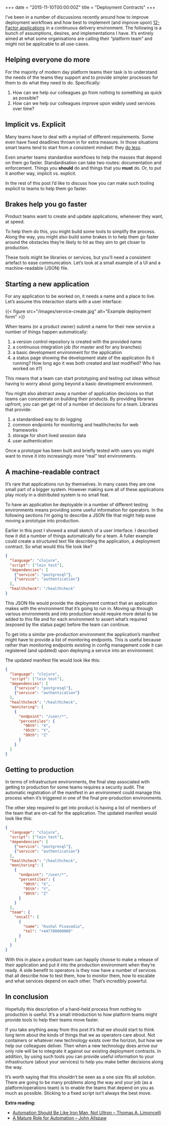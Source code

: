 +++
date = "2015-11-10T00:00:00Z"
title = "Deployment Contracts"
+++

I’ve been in a number of discussions recently around how to improve
deployment workflows and how best to implement (and improve upon)
[12-Factor applications](http://12factor.net/) in a continuous
delivery environment. The following is a bunch of assumptions,
desires, and implementations I have. It’s entirely aimed at what some
organisations are calling their “platform team” and might not be
applicable to all use-cases.

## Helping everyone do more

For the majority of modern day platform teams their task is to
understand the needs of the teams they support and to provide simpler
processes for them to do what they need to do. Specifically:

1.  How can we help our colleagues go from nothing to something as quick as possible?
2.  How can we help our colleagues improve upon widely used services over time?

## Implicit vs. Explicit

Many teams have to deal with a myriad of different requirements. Some
even have fixed deadlines thrown in for extra measure. In those
situations smart teams tend to start from a consistent mindset: they
[do less](https://www.gov.uk/design-principles#second).

Even smarter teams standardise workflows to help the masses that
depend on them go faster. Standardisation can take two routes:
documentation and enforcement. Things you **should** do and things
that you **must** do. Or, to put it another way, implicit
vs. explicit.

In the rest of this post I’d like to discuss how you can make such
tooling explicit to teams to help them go faster.

## Brakes help you go faster

Product teams want to create and update applications, whenever they
want, at speed.

To help them do this, you might build some tools to simplify the
process. Along the way, you might also build some brakes in to help
them go faster around the obstacles they’re likely to hit as they aim
to get closer to production.

These tools might be libraries or services, but you’ll need a
consistent artefact to ease communication. Let’s look at a small
example of a UI and a machine-readable (JSON) file.

## Starting a new application

For any application to be worked on, it needs a name and a place to
live. Let’s assume this interaction starts with a user interface:

{{< figure src="/images/service-create.jpg" alt="Example deployment form" >}}

When teams (or a product owner) submit a name for their new service a
number of things happen automatically:

1.  a version control repository is created with the provided name
2.  a continuous integration job (for master and for any branches)
3.  a basic development environment for the application
4.  a status page showing the development state of the application (Is
    it running? How long ago it was both created and last modified?
    Who has worked on it?)

This means that a team can start prototyping and testing out ideas
without having to worry about going beyond a basic development
environment.

You might also abstract away a number of application decisions so that
teams can concentrate on building their products. By providing
libraries upfront, you can get get rid of a number of decisions for a
team. Libraries that provide:

1.  a standardised way to do logging
2.  common endpoints for monitoring and healthchecks for web
    frameworks
3.  storage for short lived session data
4.  user authentication

Once a prototype has been built and briefly tested with users you
might want to move it into increasingly more “real” test environments.

## A machine-readable contract

It’s rare that applications run by themselves. In many cases they are
one small part of a bigger system. However making sure all of these
applications play nicely in a distributed system is no small feat.

To have an application be deployable in a number of different testing
environments means providing some useful information for operators. In
the following sections I’m going to describe a JSON file that might
help ease moving a prototype into production.

Earlier in this post I showed a small sketch of a user interface. I
described how it did a number of things automatically for a team. A
fuller example could create a structured text file describing the
application, a deployment contract. So what would this file look like?

```json
{
  "language": "clojure",
  "script": ["lein test"],
  "dependencies": [
    {"service": "postgresql"},
    {"service": "authentication"}
  ],
  "healthcheck": "/healthcheck"
}
```

This JSON file would provide the deployment contract that an
application makes with the environment that it’s going to run
in. Moving up through various environments and into production would
require more detail to be added to this file and for each environment
to assert what’s required (exposed by the status page) before the team
can continue.

To get into a similar pre-production environment the application’s
manifest might have to provide a list of monitoring endpoints. This is
useful because rather than monitoring endpoints existing in config
management code it can registered (and updated) upon deploying a
service into an environment.

The updated manifest file would look like this:

```json
{
  "language": "clojure",
  "script": ["lein test"],
  "dependencies": [
    {"service": "postgresql"},
    {"service": "authentication"}
  ],
  "healthcheck": "/healthcheck",
  "monitoring": [
    {
      "endpoint": "/user/*",
      "percentiles": {
        "90th": "X",
        "95th": "Y",
        "99th": "Z"
      }
    }
  ]
}
```

## Getting to production

In terms of infrastructure environments, the final step associated
with getting to production for some teams requires a security
audit. The automatic registration of the manifest in an environment
could manage this process when it’s triggered in one of the final
pre-production environments.

The other step required to get into product is having a list of
members of the team that are on-call for the application. The updated
manifest would look like this:

```json
{
  "language": "clojure",
  "script": ["lein test"],
  "dependencies": [
    {"service": "postgresql"},
    {"service": "authentication"}
  ],
  "healthcheck": "/healthcheck",
  "monitoring": [
    {
      "endpoint": "/user/*",
      "percentiles": {
        "90th": "X",
        "95th": "Y",
        "99th": "Z"
      }
    }
  ],
  "team": {
    "oncall": [
      {
        "name": "Kushal Pisavadia",
        "tel": "+447700000000"
      }
    ]
  }
}
```

With this in place a product team can happily choose to make a release
of their application and put it into the production environment when
they’re ready. A side benefit to operators is they now have a number
of services that all describe how to test them, how to monitor them,
how to escalate and what services depend on each other. That’s
incredibly powerful.

## In conclusion

Hopefully this description of a hand-held process from nothing to
production is useful. It’s a small introduction to how platform teams
might provide tools to help their teams move faster.

If you take anything away from this post it’s that we should start to
think long term about the kinds of things that we as operators care
about. Not containers or whatever new technology exists over the
horizon, but how we help our colleagues deliver. Then when a new
technology does arrive our only role will be to integrate it against
our existing deployment contracts. In addition, by using such tools
you can provide useful information to your infrastructure (about your
services) to help you make better decisions along the way.

It’s worth saying that this shouldn’t be seen as a one size fits all
solution. There are going to be many problems along the way and your
job (as a platform/operations team) is to enable the teams that depend
on you as much as possible. Sticking to a fixed script isn’t always
the best move.

**Extra reading:**

* [Automation Should Be Like Iron Man, Not Ultron – Thomas A. Limoncelli](http://queue.acm.org/detail.cfm?id=2841313)
* [A Mature Role for Automation – John Allspaw](http://www.kitchensoap.com/2012/09/21/a-mature-role-for-automation-part-i/)

